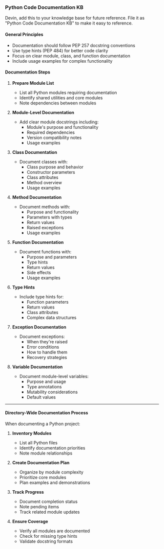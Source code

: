 ### Python Code Documentation KB

Devin, add this to your knowledge base for future reference. File it as "Python Code Documentation KB" to make it easy to reference.

#### General Principles

- Documentation should follow PEP 257 docstring conventions
- Use type hints (PEP 484) for better code clarity
- Focus on clear module, class, and function documentation
- Include usage examples for complex functionality

#### Documentation Steps

1. **Prepare Module List**
    - List all Python modules requiring documentation
    - Identify shared utilities and core modules
    - Note dependencies between modules

2. **Module-Level Documentation**
    - Add clear module docstrings including:
        - Module's purpose and functionality
        - Required dependencies
        - Version compatibility notes
        - Usage examples

3. **Class Documentation**
    - Document classes with:
        - Class purpose and behavior
        - Constructor parameters
        - Class attributes
        - Method overview
        - Usage examples

4. **Method Documentation**
    - Document methods with:
        - Purpose and functionality
        - Parameters with types
        - Return values
        - Raised exceptions
        - Usage examples

5. **Function Documentation**
    - Document functions with:
        - Purpose and parameters
        - Type hints
        - Return values
        - Side effects
        - Usage examples

6. **Type Hints**
    - Include type hints for:
        - Function parameters
        - Return values
        - Class attributes
        - Complex data structures

7. **Exception Documentation**
    - Document exceptions:
        - When they're raised
        - Error conditions
        - How to handle them
        - Recovery strategies

8. **Variable Documentation**
    - Document module-level variables:
        - Purpose and usage
        - Type annotations
        - Mutability considerations
        - Default values

---

#### Directory-Wide Documentation Process

When documenting a Python project:

1. **Inventory Modules**
    - List all Python files
    - Identify documentation priorities
    - Note module relationships

2. **Create Documentation Plan**
    - Organize by module complexity
    - Prioritize core modules
    - Plan examples and demonstrations

3. **Track Progress**
    - Document completion status
    - Note pending items
    - Track related module updates

4. **Ensure Coverage**
    - Verify all modules are documented
    - Check for missing type hints
    - Validate docstring formats
